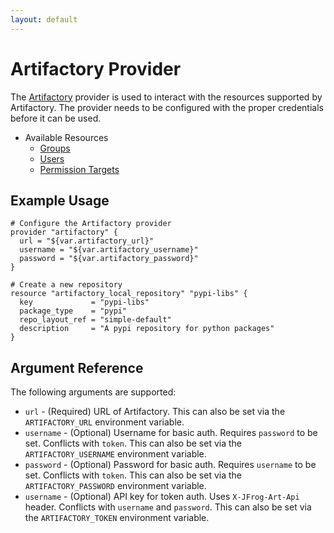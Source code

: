 ```yaml
---
layout: default
---
```

# Artifactory Provider

The [Artifactory](https://jfrog.com/artifactory/) provider is used to interact with the
resources supported by Artifactory. The provider needs to be configured
with the proper credentials before it can be used.

- Available Resources
    * [Groups](r/group.md)
    * [Users](r/user.md)
    * [Permission Targets](r/permission_target.md)
    

## Example Usage

```hcl
# Configure the Artifactory provider
provider "artifactory" {
  url = "${var.artifactory_url}"
  username = "${var.artifactory_username}"
  password = "${var.artifactory_password}"
}

# Create a new repository
resource "artifactory_local_repository" "pypi-libs" {
  key             = "pypi-libs"
  package_type    = "pypi"
  repo_layout_ref = "simple-default"
  description     = "A pypi repository for python packages"
}
```

## Argument Reference

The following arguments are supported:

* `url`      - (Required) URL of Artifactory. This can also be set via the `ARTIFACTORY_URL` environment variable.
* `username` - (Optional) Username for basic auth. Requires `password` to be set. Conflicts with `token`. This can also be set via the `ARTIFACTORY_USERNAME` environment variable.
* `password` - (Optional) Password for basic auth. Requires `username` to be set. Conflicts with `token`. This can also be set via the `ARTIFACTORY_PASSWORD` environment variable.
* `username` - (Optional) API key for token auth. Uses `X-JFrog-Art-Api` header. Conflicts with `username` and `password`. This can also be set via the `ARTIFACTORY_TOKEN` environment variable.
